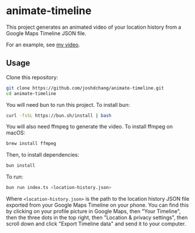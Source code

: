 # animate-timeline

This project generates an animated video of your location history from a Google Maps Timeline JSON file.

For an example, see [my video](https://www.youtube.com/watch?v=YJ7kNgZN-Gg&ab_channel=JoshChang).

## Usage

Clone this repository:

```bash
git clone https://github.com/joshdchang/animate-timeline.git
cd animate-timeline
```

You will need bun to run this project. To install bun:

```bash
curl -fsSL https://bun.sh/install | bash
```

You will also need ffmpeg to generate the video. To install ffmpeg on macOS:

```bash
brew install ffmpeg
```

Then, to install dependencies:

```bash
bun install
```

To run:

```bash
bun run index.ts <location-history.json>
```

Where `<location-history.json>` is the path to the location history JSON file exported from your Google Maps Timeline on your phone. You can find this by clicking on your profile picture in Google Maps, then "Your Timeline", then the three dots in the top right, then "Location & privacy settings", then scroll down and click "Export Timeline data" and send it to your computer.
